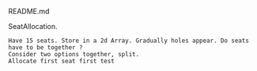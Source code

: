README.md

SeatAllocation.


    Have 15 seats. Store in a 2d Array. Gradually holes appear. Do seats have to be together ?
    Consider two options together, split.
    Allocate first seat first test
